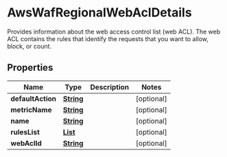 

# AwsWafRegionalWebAclDetails

Provides information about the web access control list (web ACL). The web ACL contains the rules that identify the requests that you want to allow, block, or count. 

## Properties

| Name | Type | Description | Notes |
|------------ | ------------- | ------------- | -------------|
|**defaultAction** | [**String**](String.md) |  |  [optional] |
|**metricName** | [**String**](String.md) |  |  [optional] |
|**name** | [**String**](String.md) |  |  [optional] |
|**rulesList** | [**List**](List.md) |  |  [optional] |
|**webAclId** | [**String**](String.md) |  |  [optional] |



